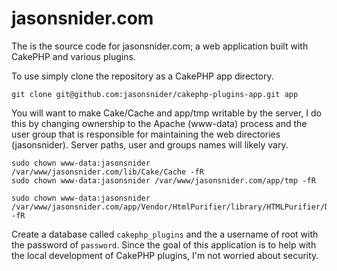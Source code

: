 # jasonsnider.com

The is the source code for jasonsnider.com; a web application built with CakePHP and various plugins.
 
To use simply clone the repository as a CakePHP app directory.

````
git clone git@github.com:jasonsnider/cakephp-plugins-app.git app
````

You will want to make Cake/Cache and app/tmp writable by the server, I do this by changing ownership to the Apache 
(www-data) process and the user group that is responsible for maintaining the web directories (jasonsnider). Server 
paths, user and groups names will likely vary.

````
sudo chown www-data:jasonsnider /var/www/jasonsnider.com/lib/Cake/Cache -fR
sudo chown www-data:jasonsnider /var/www/jasonsnider.com/app/tmp -fR

sudo chown www-data:jasonsnider /var/www/jasonsnider.com/app/Vendor/HtmlPurifier/library/HTMLPurifier/DefinitionCache/Serializer -fR
````

Create a database called `cakephp_plugins` and the a username of root with the password of `password`. Since the goal
of this application is to help with the local development of CakePHP plugins, I'm not worried about security.